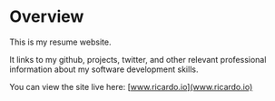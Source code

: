 # Overview
This is my resume website.  

It links to my github, projects, twitter, and other relevant professional information about my software development skills.  

You can view the site live here: [www.ricardo.io](www.ricardo.io)
